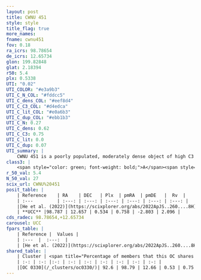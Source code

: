 ```yaml
---
layout: post
title: CWNU 451
style: style
title_flag: true
more_names: 
fname: cwnu451
fov: 0.18
ra_icrs: 98.78654
de_icrs: 12.65734
glon: 199.82848
glat: 2.18394
r50: 5.4
plx: 0.5338
UTI: "0.02"
UTI_COLOR: "#e3a9b3"
UTI_C_N_COL: "#fddcc5"
UTI_C_dens_COL: "#eef8d4"
UTI_C_C3_COL: "#d4edca"
UTI_C_lit_COL: "#e0a6b3"
UTI_C_dup_COL: "#ebb1b3"
UTI_C_N: 0.27
UTI_C_dens: 0.62
UTI_C_C3: 0.75
UTI_C_lit: 0.0
UTI_C_dup: 0.07
UTI_summary: |
    CWNU 451 is a poorly populated, moderately dense object of high C3 quality. It was recently reported in the literature.<br><br><span style="color: #99180f; font-weight: bold;">Warning: </span>This is very likely a duplicate object, which shares a large percentage of members with at least one previously reported entry.
class3: |
    <span style="color: green; font-weight: bold;">A</span><span style="color: #FFC300; font-weight: bold;">B</span>
r_50_val: 5.4
N_50_val: 27
scix_url: CWNU%20451
posit_table: |
    | Reference    | RA    | DEC   | Plx  | pmRA  | pmDE   |  Rv  |
    | :---         | :---: | :---: | :---: | :---: | :---: | :---: |
    |[He et al. (2022)](https://scixplorer.org/abs/2022ApJS..260....8H) | 98.781 | 12.649 | 0.54 | 0.76 | -2.8 | -- |
    | **UCC** |98.787 | 12.657 | 0.534 | 0.758 | -2.803 | 2.096 | 
cds_radec: 98.78654,+12.65734
carousel: UCC
fpars_table: |
    | Reference |  Values |
    | :---  |  :---:  |
    | [He et al. (2022)](https://scixplorer.org/abs/2022ApJS..260....8H) | `AG=0.65, m-M=11.6, logAge=8.7, Z=0.04` |
shared_table: |
    | Cluster | <span title="Percentage of members that this OC shares with the ones listed">%</span>   | RA   | DEC   | Plx   | pmRA  | pmDE  | Rv | UTI |
    | :-: | :-: |:-: | :-: | :-: | :-: | :-: | :-: | :-: |
    |[OC 0330](/_clusters/oc0330/)| 92.6 | 98.79 | 12.66 | 0.53 | 0.75 | -2.8 | 2.1 |0.41 |
---
```

